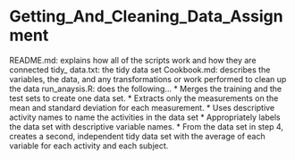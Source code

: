 # Getting_And_Cleaning_Data_Assignment

README.md:      explains how all of the scripts work and how they are connected
tidy_ data.txt: the tidy data set 
Cookbook.md:    describes the variables, the data, and any transformations or work performed to clean up the data
run_anaysis.R:  does the following...
    * Merges the training and the test sets to create one data set.
    * Extracts only the measurements on the mean and standard deviation for each measurement. 
    * Uses descriptive activity names to name the activities in the data set
    * Appropriately labels the data set with descriptive variable names. 
    * From the data set in step 4, creates a second, independent tidy data set with the average of each variable for each activity and each subject.
